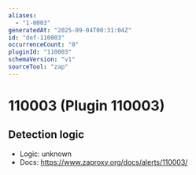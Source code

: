 ```yaml
---
aliases:
  - "1-0003"
generatedAt: "2025-09-04T00:31:04Z"
id: "def-110003"
occurrenceCount: "0"
pluginId: "110003"
schemaVersion: "v1"
sourceTool: "zap"
---
```


# 110003 (Plugin 110003)

## Detection logic

- Logic: unknown
- Docs: https://www.zaproxy.org/docs/alerts/110003/

